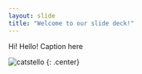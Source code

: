 ```yaml
---
layout: slide
title: "Welcome to our slide deck!"
---
```


Hi! Hello!
Caption here

![catstello](https://octodex.github.com/images/catstello.png)
{: .center}
